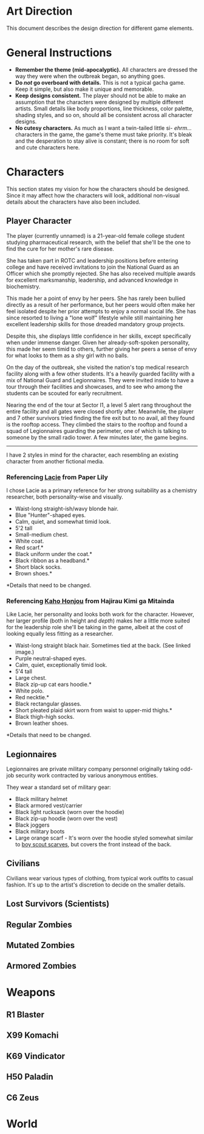 # Art Direction
This document describes the design direction for different game elements.

# General Instructions
- **Remember the theme (mid-apocalyptic).** All characters are dressed the way they were when the outbreak began, so anything goes.
- **Do *not* go overboard with details.** This is not a typical gacha game. Keep it simple, but also make it unique and memorable.
- **Keep designs consistent.** The player should not be able to make an assumption that the characters were designed by multiple different artists. Small details like body proportions, line thickness, color palette, shading styles, and so on, should all be consistent across all character designs.
- **No cutesy characters.** As much as I want a twin-tailed little si- *ehrm...* characters in the game, the game's theme must take priority. It's bleak and the desperation to stay alive is constant; there is no room for soft and cute characters here.

# Characters
This section states my vision for how the characters should be designed. Since it may affect how the characters will look, additional non-visual details about the characters have also been included.

## Player Character
The player (currently unnamed) is a 21-year-old female college student studying pharmaceutical research, with the belief that she'll be the one to find the cure for her mother's rare disease.

She has taken part in ROTC and leadership positions before entering college and have received invitations to join the National Guard as an Officer which she promptly rejected. She has also received multiple awards for excellent marksmanship, leadership, and advanced knowledge in biochemistry.

This made her a point of envy by her peers. She has rarely been bullied directly as a result of her performance, but her peers would often make her feel isolated despite her prior attempts to enjoy a normal social life. She has since resorted to living a "lone wolf" lifestyle while still maintaining her excellent leadership skills for those dreaded mandatory group projects.

Despite this, she displays little confidence in her skills, except specifically when under immense danger. Given her already-soft-spoken personality, this made her seem timid to others, further giving her peers a sense of envy for what looks to them as a shy girl with no balls<!-- both figuratively and literally-->.

On the day of the outbreak, she visited the nation's top medical research facility along with a few other students. It's a heavily guarded facility with a mix of National Guard and Legionnaires. They were invited inside to have a tour through their facilities and showcases, and to see who among the students can be scouted for early recruitment.

Nearing the end of the tour at Sector I1, a level 5 alert rang throughout the entire facility and all gates were closed shortly after. Meanwhile, the player and 7 other survivors tried finding the fire exit but to no avail, all they found is the rooftop access. They climbed the stairs to the rooftop and found a squad of Legionnaires guarding the perimeter, one of which is talking to someone by the small radio tower. A few minutes later, the game begins.

---

I have 2 styles in mind for the character, each resembling an existing character from another fictional media.

### Referencing [Lacie](https://static.wikia.nocookie.net/paper-lily/images/c/c0/Screenshot_2023-11-10_at_12.49.37.png/revision/latest?cb=20231110115018) from Paper Lily
I chose Lacie as a primary reference for her strong suitability as a chemistry researcher, both personality-wise and visually.
- Waist-long straight-ish/wavy blonde hair.
- Blue "Hunter"-shaped eyes.
- Calm, quiet, and somewhat timid look.
- 5'2 tall <!-- This detail was never verified in any official material. I'm just going by assumption. -->
- Small-medium chest. <!-- I cannot believe I have to specify this. -->
- White coat.
- Red scarf.\*
- Black uniform under the coat.\*
- Black ribbon as a headband.\*
- Short black socks.
- Brown shoes.\*

\*Details that need to be changed.

### Referencing [Kaho Honjou](https://cdn.donmai.us/sample/dc/0f/__honjou_kaho_and_shirasawa_akito_hajirau_kimi_ga_mitainda_drawn_by_uma_raclette__sample-dc0f2e99b961c942006ef5348390616f.jpg) from Hajirau Kimi ga Mitainda
Like Lacie, her personality and looks both work for the character. However, her larger profile (both in height and *depth*) makes her a little more suited for the leadership role she'll be taking in the game, albeit at the cost of looking equally less fitting as a researcher.
- Waist-long straight black hair. Sometimes tied at the back. (See linked image.)
- Purple neutral-shaped eyes.
- Calm, quiet, exceptionally timid look.
- 5'4 tall
- Large chest. <!-- Same comment as before. -->
- Black zip-up cat ears hoodie.\*
- White polo.
- Red necktie.\*
- Black rectangular glasses.
- Short pleated plaid skirt worn from waist to upper-mid thighs.\* <!-- Yes, I realize how detailed this part is in comparison. Shut up. -->
- Black thigh-high socks.
- Brown leather shoes.

\*Details that need to be changed.

## Legionnaires
Legionnaires are private military company personnel originally taking odd-job security work contracted by various anonymous entities.

They wear a standard set of military gear:
- Black military helmet
- Black armored vest/carrier
- Black light rucksack (worn over the hoodie)
- Black zip-up hoodie (worn over the vest)
- Black joggers
- Black military boots
- Large orange scarf - It's worn over the hoodie styled somewhat similar to [boy scout scarves](https://retailobjects.scoutshop.org/media/wysiwyg/Scout_Scarf_Day.jpg), but covers the front instead of the back.

## Civilians
Civilians wear various types of clothing, from typical work outfits to casual fashion. It's up to the artist's discretion to decide on the smaller details.

## Lost Survivors (Scientists)


## Regular Zombies


## Mutated Zombies


## Armored Zombies

# Weapons
## R1 Blaster


## X99 Komachi


## K69 Vindicator


## H50 Paladin


## C6 Zeus

# World

